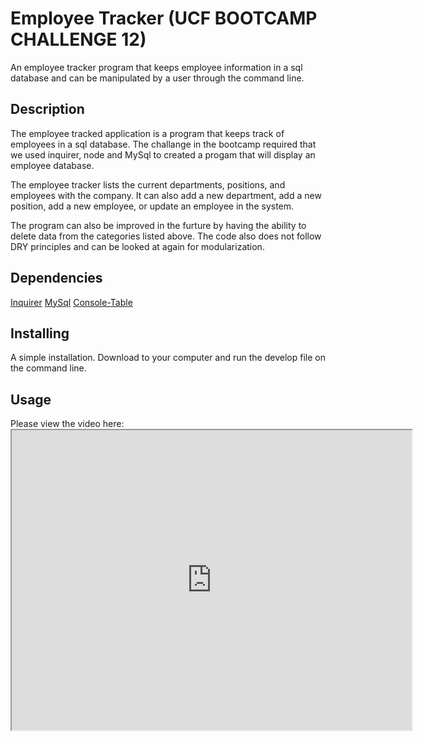 # Employee Tracker (UCF BOOTCAMP CHALLENGE 12)

An employee tracker program that keeps employee information in a sql database and can be manipulated by a user through the command line.

## Description
The employee tracked application is a program that keeps track of employees in a sql database. The challange in the bootcamp required that we used inquirer, node and MySql to created a progam that will display an employee database. 

The employee tracker lists the current departments, positions, and employees with the company. It can also add a new department, add a new position, add a new employee, or update an employee in the system. 

The program can also be improved in the furture by having the ability to delete data from the categories listed above. The code also does not follow DRY principles and can be looked at again for modularization. 

## Dependencies

[Inquirer](https://www.npmjs.com/package/inquirer)
[MySql](https://dev.mysql.com/doc/refman/8.0/en/) 
[Console-Table](https://www.npmjs.com/package/console.table) 

## Installing 

A simple installation. Download to your computer and run the develop file on the command line.

## Usage 

Please view the video here: <iframe src="https://drive.google.com/file/d/1Qc5CaQLWHCeNw49pD2Y-rlx27UY6tkUt/preview" width="640" height="480"></iframe>



